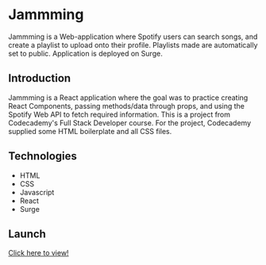 # Jammming

Jammming is a Web-application where Spotify users can search songs, and create a playlist to upload onto their profile. Playlists made are automatically set to public. Application is deployed on Surge.

## Introduction

Jammming is a React application where the goal was to practice creating React Components, passing methods/data through props, and using the Spotify Web API to fetch required information. This is a project from Codecademy's Full Stack Developer course. For the project, Codecademy supplied some HTML boilerplate and all CSS files.

## Technologies

* HTML
* CSS
* Javascript
* React
* Surge

## Launch

[Click here to view!](http://srjammming.surge.sh/)
